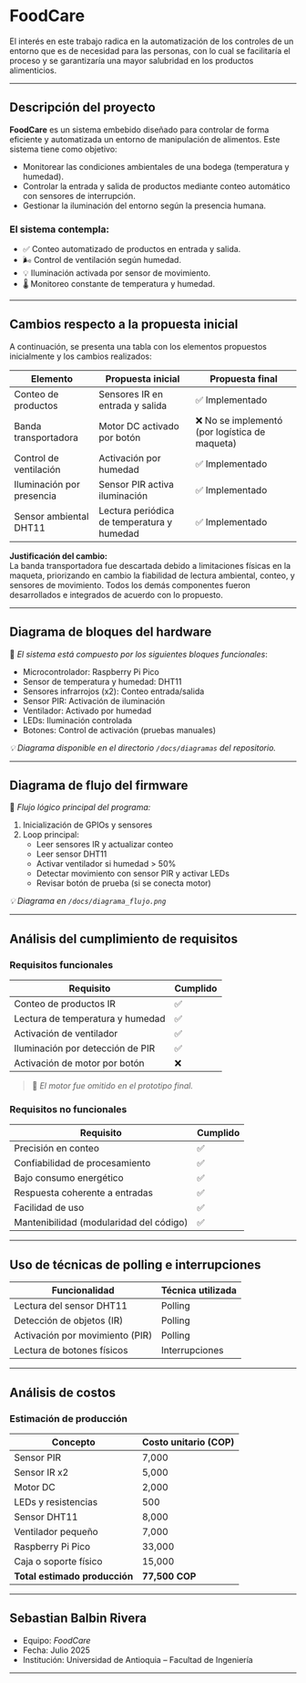 # FoodCare

El interés en este trabajo radica en la automatización de los controles de un entorno que es de necesidad para las personas, con lo cual se facilitaría el proceso y se garantizaría una mayor salubridad en los productos alimenticios.

---

## Descripción del proyecto

**FoodCare** es un sistema embebido diseñado para controlar de forma eficiente y automatizada un entorno de manipulación de alimentos. Este sistema tiene como objetivo:

- Monitorear las condiciones ambientales de una bodega (temperatura y humedad).
- Controlar la entrada y salida de productos mediante conteo automático con sensores de interrupción.
- Gestionar la iluminación del entorno según la presencia humana.

### El sistema contempla:

- ✅ Conteo automatizado de productos en entrada y salida.  
- 🌬️ Control de ventilación según humedad.  
- 💡 Iluminación activada por sensor de movimiento.  
- 🌡️ Monitoreo constante de temperatura y humedad.

---

## Cambios respecto a la propuesta inicial

A continuación, se presenta una tabla con los elementos propuestos inicialmente y los cambios realizados:

| Elemento                         | Propuesta inicial                            | Propuesta final                                |
|----------------------------------|-----------------------------------------------|-------------------------------------------------|
| Conteo de productos              | Sensores IR en entrada y salida              | ✅ Implementado                                 |
| Banda transportadora             | Motor DC activado por botón                  | ❌ No se implementó (por logística de maqueta)  |
| Control de ventilación           | Activación por humedad                       | ✅ Implementado                                 |
| Iluminación por presencia        | Sensor PIR activa iluminación                | ✅ Implementado                                 |
| Sensor ambiental DHT11          | Lectura periódica de temperatura y humedad   | ✅ Implementado                                 |

**Justificación del cambio:**  
La banda transportadora fue descartada debido a limitaciones físicas en la maqueta, priorizando en cambio la fiabilidad de lectura ambiental, conteo, y sensores de movimiento. Todos los demás componentes fueron desarrollados e integrados de acuerdo con lo propuesto.

---

## Diagrama de bloques del hardware

📌 *El sistema está compuesto por los siguientes bloques funcionales*:

- Microcontrolador: Raspberry Pi Pico  
- Sensor de temperatura y humedad: DHT11  
- Sensores infrarrojos (x2): Conteo entrada/salida  
- Sensor PIR: Activación de iluminación  
- Ventilador: Activado por humedad  
- LEDs: Iluminación controlada  
- Botones: Control de activación (pruebas manuales)  

*💡 Diagrama disponible en el directorio `/docs/diagramas` del repositorio.*

---

## Diagrama de flujo del firmware

📌 *Flujo lógico principal del programa:*

1. Inicialización de GPIOs y sensores  
2. Loop principal:
   - Leer sensores IR y actualizar conteo  
   - Leer sensor DHT11  
   - Activar ventilador si humedad > 50%  
   - Detectar movimiento con sensor PIR y activar LEDs  
   - Revisar botón de prueba (si se conecta motor)  

*💡 Diagrama en `/docs/diagrama_flujo.png`*

---

## Análisis del cumplimiento de requisitos

### Requisitos funcionales

| Requisito                            | Cumplido |
|--------------------------------------|----------|
| Conteo de productos IR               | ✅        |
| Lectura de temperatura y humedad     | ✅        |
| Activación de ventilador             | ✅        |
| Iluminación por detección de PIR     | ✅        |
| Activación de motor por botón        | ❌        |

> 🔧 *El motor fue omitido en el prototipo final.*

### Requisitos no funcionales

| Requisito                            | Cumplido |
|--------------------------------------|----------|
| Precisión en conteo                  | ✅        |
| Confiabilidad de procesamiento       | ✅        |
| Bajo consumo energético              | ✅        |
| Respuesta coherente a entradas       | ✅        |
| Facilidad de uso                     | ✅        |
| Mantenibilidad (modularidad del código) | ✅    |

---

## Uso de técnicas de polling e interrupciones

| Funcionalidad                       | Técnica utilizada |
|------------------------------------|-------------------|
| Lectura del sensor DHT11           | Polling           |
| Detección de objetos (IR)          | Polling           |
| Activación por movimiento (PIR)    | Polling           |
| Lectura de botones físicos         | Interrupciones    |

---

## Análisis de costos

### Estimación de producción

| Concepto                            | Costo unitario (COP) |
|-------------------------------------|-----------------------|
| Sensor PIR                          | 7,000                 |
| Sensor IR x2                        | 5,000                 |
| Motor DC                            | 2,000                 |
| LEDs y resistencias                 | 500                   |
| Sensor DHT11                        | 8,000                 |
| Ventilador pequeño                  | 7,000                 |
| Raspberry Pi Pico                   | 33,000                |
| Caja o soporte físico               | 15,000                |
| **Total estimado producción**       | **77,500 COP**        |

---

## Sebastian Balbin Rivera

- Equipo: *FoodCare*
- Fecha: Julio 2025
- Institución: Universidad de Antioquia – Facultad de Ingeniería

---


